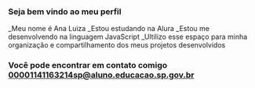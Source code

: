 ### Seja bem vindo ao meu perfil
_Meu nome é Ana Luiza 
_Estou estudando na Alura
_Estou me desenvolvendo na linguagem JavaScript
_Ultilizo esse espaço para minha organização e compartilhamento dos meus projetos desenvolvidos

### Você pode encontrar em contato comigo 00001141163214sp@aluno.educacao.sp.gov.br

